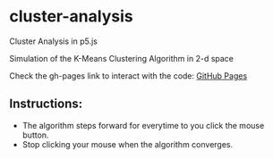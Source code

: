 # cluster-analysis
Cluster Analysis in p5.js

Simulation of the K-Means Clustering Algorithm in 2-d space

Check the gh-pages link to interact with the code: [GitHub Pages](https://eshaansn.github.io/cluster-analysis/)

## Instructions:
* The algorithm steps forward for everytime to you click the mouse button.
* Stop clicking your mouse when the algorithm converges.
